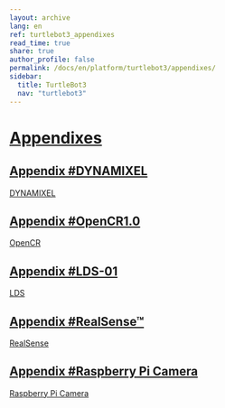 ```yaml
---
layout: archive
lang: en
ref: turtlebot3_appendixes
read_time: true
share: true
author_profile: false
permalink: /docs/en/platform/turtlebot3/appendixes/
sidebar:
  title: TurtleBot3
  nav: "turtlebot3"
---
```


<div style="counter-reset: h1 19"></div>

# [Appendixes](#appendixes)

## [Appendix #DYNAMIXEL](#appendix-dynamixel)
[DYNAMIXEL]

## [Appendix #OpenCR1.0](#appendix-opencr10)
[OpenCR]

## [Appendix #LDS-01](#appendix-lds01)
[LDS]

## [Appendix #RealSense™](#appendix-realsense)
[RealSense]

## [Appendix #Raspberry Pi Camera](#appendix-raspberry-pi-camera)
[Raspberry Pi Camera]

[DYNAMIXEL]: /docs/en/platform/turtlebot3/appendix_dynamixel/
[OpenCR]: /docs/en/platform/turtlebot3/appendix_opencr1_0/
[LDS]: /docs/en/platform/turtlebot3/appendix_lds_01/
[RealSense]: /docs/en/platform/turtlebot3/appendix_realsense/
[Raspberry Pi Camera]: /docs/en/platform/turtlebot3/appendix_raspi_cam/
